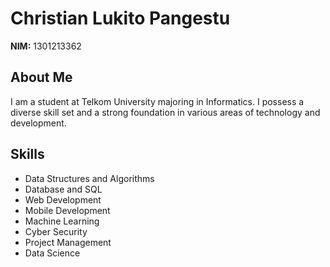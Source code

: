 
# Christian Lukito Pangestu
**NIM:** 1301213362

## About Me
I am a student at Telkom University majoring in Informatics. I possess a diverse skill set and a strong foundation in various areas of technology and development.

## Skills
- Data Structures and Algorithms
- Database and SQL
- Web Development
- Mobile Development
- Machine Learning
- Cyber Security
- Project Management
- Data Science
